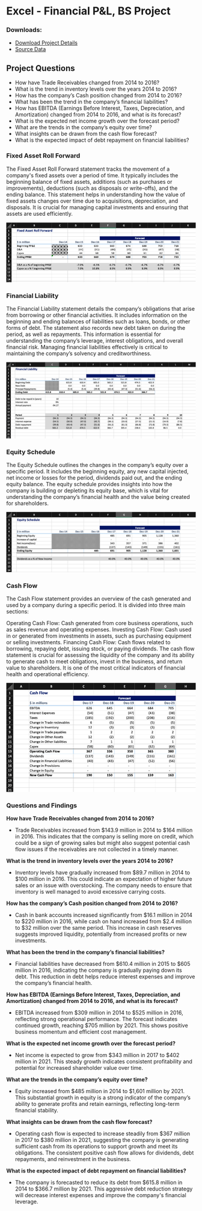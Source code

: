 # Excel - Financial P&L, BS Project

### Downloads:
+ [Download Project Details](https://github.com/Adamshepherd36/Projects/blob/main/Financial%20P%26L%2C%20BS%20Project/Financial%20P%26L%2C%20BS%20Project.xlsx)
+ [Source Data](https://github.com/Adamshepherd36/My_data/blob/main/Financial%20P%26L%2C%20BS%20Data.xlsx)

## Project Questions
+ How have Trade Receivables changed from 2014 to 2016?
+ What is the trend in inventory levels over the years 2014 to 2016?
+ How has the company’s Cash position changed from 2014 to 2016?
+ What has been the trend in the company’s financial liabilities?
+ How has EBITDA (Earnings Before Interest, Taxes, Depreciation, and Amortization) changed from 2014 to 2016, and what is its forecast?
+ What is the expected net income growth over the forecast period?
+ What are the trends in the company’s equity over time?
+ What insights can be drawn from the cash flow forecast?
+ What is the expected impact of debt repayment on financial liabilities?

### Fixed Asset Roll Forward
The Fixed Asset Roll Forward statement tracks the movement of a company's fixed assets over a period of time. It typically includes the beginning balance of fixed assets, additions (such as purchases or improvements), deductions (such as disposals or write-offs), and the ending balance. This statement helps in understanding how the value of fixed assets changes over time due to acquisitions, depreciation, and disposals. It is crucial for managing capital investments and ensuring that assets are used efficiently.

![Dashboard on Excel](https://github.com/Adamshepherd36/Projects/blob/main/Financial%20P%26L%2C%20BS%20Project/Screenshot%202024-08-09%20at%2010.33.25.png)

### Financial Liability
The Financial Liability statement details the company’s obligations that arise from borrowing or other financial activities. It includes information on the beginning and ending balances of liabilities such as loans, bonds, or other forms of debt. The statement also records new debt taken on during the period, as well as repayments. This information is essential for understanding the company’s leverage, interest obligations, and overall financial risk. Managing financial liabilities effectively is critical to maintaining the company’s solvency and creditworthiness.


![Dashboard on Excel](https://github.com/Adamshepherd36/Projects/blob/main/Financial%20P%26L%2C%20BS%20Project/Screenshot%202024-08-09%20at%2010.33.57.png)

### Equity Schedule
The Equity Schedule outlines the changes in the company’s equity over a specific period. It includes the beginning equity, any new capital injected, net income or losses for the period, dividends paid out, and the ending equity balance. The equity schedule provides insights into how the company is building or depleting its equity base, which is vital for understanding the company’s financial health and the value being created for shareholders.


![Dashboard on Excel](https://github.com/Adamshepherd36/Projects/blob/main/Financial%20P%26L%2C%20BS%20Project/Screenshot%202024-08-09%20at%2010.34.20.png)

### Cash Flow
The Cash Flow statement provides an overview of the cash generated and used by a company during a specific period. It is divided into three main sections:

Operating Cash Flow: Cash generated from core business operations, such as sales revenue and operating expenses.
Investing Cash Flow: Cash used in or generated from investments in assets, such as purchasing equipment or selling investments.
Financing Cash Flow: Cash flows related to borrowing, repaying debt, issuing stock, or paying dividends.
The cash flow statement is crucial for assessing the liquidity of the company and its ability to generate cash to meet obligations, invest in the business, and return value to shareholders. It is one of the most critical indicators of financial health and operational efficiency.


![Dashboard on Excel](https://github.com/Adamshepherd36/Projects/blob/main/Financial%20P%26L%2C%20BS%20Project/Screenshot%202024-08-09%20at%2010.34.46.png)


### Questions and Findings

**How have Trade Receivables changed from 2014 to 2016?**
- Trade Receivables increased from $143.9 million in 2014 to $164 million in 2016. This indicates that the company is selling more on credit, which could be a sign of growing sales but might also suggest potential cash flow issues if the receivables are not collected in a timely manner.

**What is the trend in inventory levels over the years 2014 to 2016?**
- Inventory levels have gradually increased from $89.7 million in 2014 to $100 million in 2016. This could indicate an expectation of higher future sales or an issue with overstocking. The company needs to ensure that inventory is well managed to avoid excessive carrying costs.

**How has the company’s Cash position changed from 2014 to 2016?**
- Cash in bank accounts increased significantly from $16.1 million in 2014 to $220 million in 2016, while cash on hand increased from $2.4 million to $32 million over the same period. This increase in cash reserves suggests improved liquidity, potentially from increased profits or new investments.

**What has been the trend in the company’s financial liabilities?**
- Financial liabilities have decreased from $610.4 million in 2015 to $605 million in 2016, indicating the company is gradually paying down its debt. This reduction in debt helps reduce interest expenses and improve the company’s financial health.

**How has EBITDA (Earnings Before Interest, Taxes, Depreciation, and Amortization) changed from 2014 to 2016, and what is its forecast?**
- EBITDA increased from $309 million in 2014 to $525 million in 2016, reflecting strong operational performance. The forecast indicates continued growth, reaching $705 million by 2021. This shows positive business momentum and efficient cost management.

**What is the expected net income growth over the forecast period?**
- Net income is expected to grow from $343 million in 2017 to $402 million in 2021. This steady growth indicates consistent profitability and potential for increased shareholder value over time.

**What are the trends in the company’s equity over time?**
- Equity increased from $485 million in 2014 to $1,601 million by 2021. This substantial growth in equity is a strong indicator of the company’s ability to generate profits and retain earnings, reflecting long-term financial stability.

**What insights can be drawn from the cash flow forecast?**
- Operating cash flow is expected to increase steadily from $367 million in 2017 to $380 million in 2021, suggesting the company is generating sufficient cash from its operations to support growth and meet its obligations. The consistent positive cash flow allows for dividends, debt repayments, and reinvestment in the business.

**What is the expected impact of debt repayment on financial liabilities?**
- The company is forecasted to reduce its debt from $615.8 million in 2014 to $366.7 million by 2021. This aggressive debt reduction strategy will decrease interest expenses and improve the company's financial leverage.
